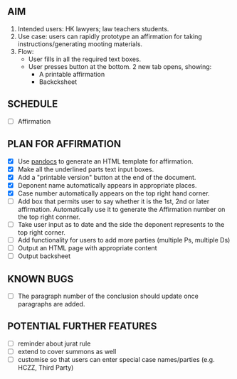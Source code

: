 ## AIM

1. Intended users: HK lawyers; law teachers students.
2. Use case: users can rapidly prototype an affirmation for taking instructions/generating mooting materials.
3. Flow:
   - User fills in all the required text boxes.
   - User presses button at the bottom.  2 new tab opens, showing:
      - A printable affirmation
      - Backcksheet
     
## SCHEDULE

- [ ] Affirmation
   
## PLAN FOR AFFIRMATION

- [x] Use [pandocs](https://github.com/jgm/pandoc) to generate an HTML template for affirmation.
- [x] Make all the underlined parts text input boxes.
- [x] Add a "printable version" button at the end of the document.
- [x] Deponent name automatically appears in appropriate places.
- [x] Case number automatically appears on the top right hand corner.
- [ ] Add box that permits user to say whether it is the 1st, 2nd or later affirmation.  Automatically use it to generate the Affirmation number on the top right conrner.
- [ ] Take user input as to date and the side the deponent represents to the top right corner.
- [ ] Add functionality for users to add more parties (multiple Ps, multiple Ds)
- [ ] Output an HTML page with appropriate content
- [ ] Output backsheet

## KNOWN BUGS

- [ ] The paragraph number of the conclusion should update once paragraphs are added.

## POTENTIAL FURTHER FEATURES

- [ ] reminder about jurat rule
- [ ] extend to cover summons as well
- [ ] customise so that users can enter special case names/parties (e.g. HCZZ, Third Party)

